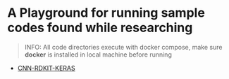 # A Playground for running sample codes found while researching

> INFO: All code directories execute with docker compose, make sure **docker** is installed in local machine before running

-   [CNN-RDKIT-KERAS](./cnn-rdkit-keras/README.md)
